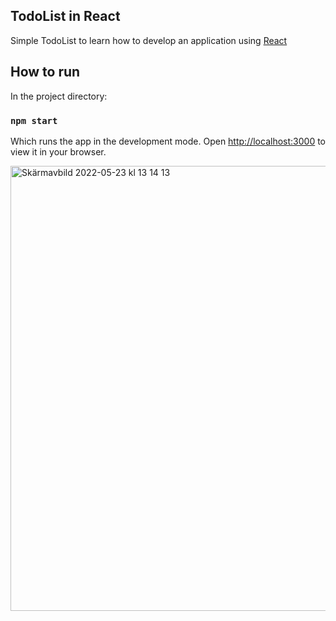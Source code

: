 ## TodoList in React
Simple TodoList to learn how to develop an application using [React](https://reactjs.org/)

## How to run
In the project directory:

### `npm start`

Which runs the app in the development mode.
Open [http://localhost:3000](http://localhost:3000) to view it in your browser.

<img width="712" alt="Skärmavbild 2022-05-23 kl  13 14 13" src="https://user-images.githubusercontent.com/76013501/169807288-9d6e2646-19e1-4dee-81ad-722349f6ae23.png">

